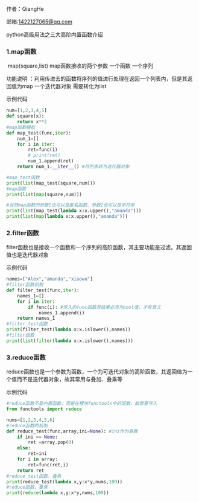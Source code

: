 
作者：QiangHe  

邮箱:1422127065@qq.com

python高级用法之三大高阶内置函数介绍

### 1.map函数

​	map(square,list) map函数接收的两个参数 一个函数 一个序列  


功能说明 ：利用传进去的函数将序列的值进行处理在返回一个列表内，但是其返回值为map 一个迭代器对象 需要转化为list  


示例代码
```python
num=[1,2,3,4,5]
def square(x):
    return x**2
#map函数模拟
def map_test(func,iter):
    num_1=[]
    for i in iter:
        ret=func(i)
        # print(ret)
        num_1.append(ret)
    return num_1.__iter__() #将列表转为迭代器对象

#map_test函数
print(list(map_test(square,num)))
#map函数
print(list(map(square,num)))

#当然map函数的参数1也可以是匿名函数、参数2也可以是字符串
print(list(map_test(lambda x:x.upper(),"amanda")))
print(list(map(lambda x:x.upper(),"amanda")))
```

### 2.filter函数

​	 filter函数也是接收一个函数和一个序列的高阶函数，其主要功能是过滤。其返回值也是迭代器对象 

示例代码

```python
names=["Alex","amanda","xiaowu"]
#filter函数机制
def filter_test(func,iter):
    names_1=[]
    for i in iter:
        if func(i): #传入的func函数其结果必须为bool值，才有意义
            names_1.append(i)
    return names_1
#filter_test函数
print(filter_test(lambda x:x.islower(),names))
#filter函数
print(list(filter(lambda x:x.islower(),names)))
```

### 3.reduce函数

 reduce函数也是一个参数为函数，一个为可迭代对象的高阶函数，其返回值为一个值而不是迭代器对象，故其常用与叠加、叠乘等 

示例代码

```python
#reduce函数不是内置函数，而是在模块functools中的函数，故需要导入
from functools import reduce

nums=[1,2,3,4,5,6]
#reduce函数的机制
def reduce_test(func,array,ini=None): #ini作为基数
    if ini == None:
        ret =array.pop(0)
    else:
        ret=ini
    for i in array:
        ret=func(ret,i)
    return ret
#reduce_test函数，叠乘
print(reduce_test(lambda x,y:x*y,nums,100))
#reduce函数，叠乘
print(reduce(lambda x,y:x*y,nums,100))
```

